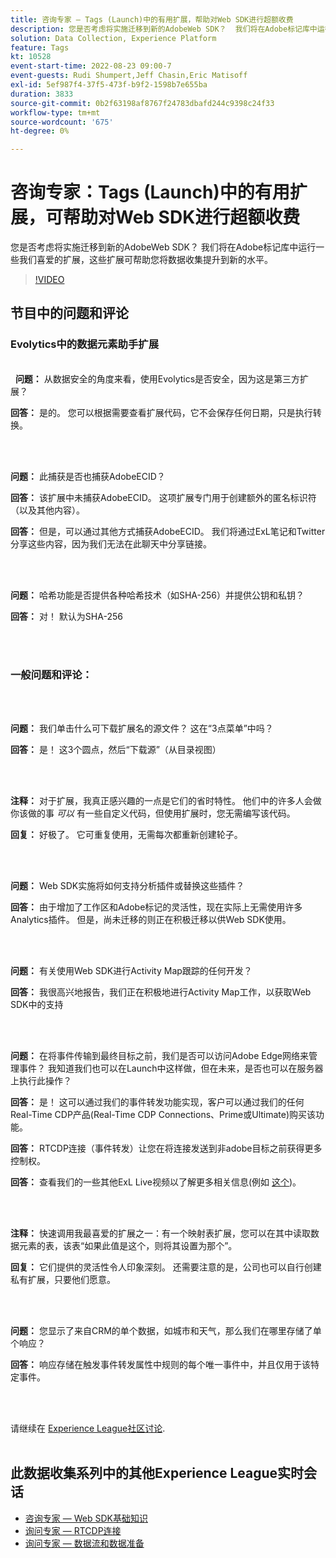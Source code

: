 ```yaml
---
title: 咨询专家 — Tags (Launch)中的有用扩展，帮助对Web SDK进行超额收费
description: 您是否考虑将实施迁移到新的AdobeWeb SDK？  我们将在Adobe标记库中运行一些我们喜爱的扩展，这些扩展可帮助您将数据收集提升到新的水平。
solution: Data Collection, Experience Platform
feature: Tags
kt: 10528
event-start-time: 2022-08-23 09:00-7
event-guests: Rudi Shumpert,Jeff Chasin,Eric Matisoff
exl-id: 5ef987f4-37f5-473f-b9f2-1598b7e655ba
duration: 3833
source-git-commit: 0b2f63198af8767f24783dbafd244c9398c24f33
workflow-type: tm+mt
source-wordcount: '675'
ht-degree: 0%

---
```


# 咨询专家：Tags (Launch)中的有用扩展，可帮助对Web SDK进行超额收费

您是否考虑将实施迁移到新的AdobeWeb SDK？  我们将在Adobe标记库中运行一些我们喜爱的扩展，这些扩展可帮助您将数据收集提升到新的水平。

>[!VIDEO](https://video.tv.adobe.com/v/346610/?quality=12&learn=on)

## 节目中的问题和评论

### Evolytics中的数据元素助手扩展

<br> 
**问题：** 从数据安全的角度来看，使用Evolytics是否安全，因为这是第三方扩展？

**回答：** 是的。 您可以根据需要查看扩展代码，它不会保存任何日期，只是执行转换。

<br> 

**问题：** 此捕获是否也捕获AdobeECID？

**回答：** 该扩展中未捕获AdobeECID。 这项扩展专门用于创建额外的匿名标识符（以及其他内容）。

**回答：** 但是，可以通过其他方式捕获AdobeECID。 我们将通过ExL笔记和Twitter分享这些内容，因为我们无法在此聊天中分享链接。

<br> 

**问题：** 哈希功能是否提供各种哈希技术（如SHA-256）并提供公钥和私钥？

**回答：** 对！ 默认为SHA-256

<br> 

### 一般问题和评论：

<br> 

**问题：** 我们单击什么可下载扩展名的源文件？ 这在“3点菜单”中吗？

**回答：** 是！ 这3个圆点，然后“下载源”（从目录视图）

<br> 

**注释：** 对于扩展，我真正感兴趣的一点是它们的省时特性。 他们中的许多人会做你该做的事 *可以* 有一些自定义代码，但使用扩展时，您无需编写该代码。

**回复：** 好极了。 它可重复使用，无需每次都重新创建轮子。

<br> 

**问题：** Web SDK实施将如何支持分析插件或替换这些插件？

**回答：** 由于增加了工作区和Adobe标记的灵活性，现在实际上无需使用许多Analytics插件。 但是，尚未迁移的则正在积极迁移以供Web SDK使用。

<br> 

**问题：** 有关使用Web SDK进行Activity Map跟踪的任何开发？

**回答：** 我很高兴地报告，我们正在积极地进行Activity Map工作，以获取Web SDK中的支持

<br> 

**问题：** 在将事件传输到最终目标之前，我们是否可以访问Adobe Edge网络来管理事件？ 我知道我们也可以在Launch中这样做，但在未来，是否也可以在服务器上执行此操作？

**回答：** 是！ 这可以通过我们的事件转发功能实现，客户可以通过我们的任何Real-Time CDP产品(Real-Time CDP Connections、Prime或Ultimate)购买该功能。

**回答：** RTCDP连接（事件转发）让您在将连接发送到非adobe目标之前获得更多控制权。

**回答：** 查看我们的一些其他ExL Live视频以了解更多相关信息(例如 [这个](exl-live-episode-06-23-22.md))。

<br> 

**注释：** 快速调用我最喜爱的扩展之一：有一个映射表扩展，您可以在其中读取数据元素的表，该表“如果此值是这个，则将其设置为那个”。

**回复：** 它们提供的灵活性令人印象深刻。 还需要注意的是，公司也可以自行创建私有扩展，只要他们愿意。

<br> 

**问题：** 您显示了来自CRM的单个数据，如城市和天气，那么我们在哪里存储了单个响应？

**回答：** 响应存储在触发事件转发属性中规则的每个唯一事件中，并且仅用于该特定事件。

<br> 

请继续在 [Experience League社区讨论](https://experienceleaguecommunities.adobe.com/t5/adobe-experience-platform/experience-league-live-post-session-discussion-useful-extensions/m-p/542620#M240).
<br> 

## 此数据收集系列中的其他Experience League实时会话

* [咨询专家 — Web SDK基础知识](exl-live-episode-05-26-22.md)
* [询问专家 — RTCDP连接](exl-live-episode-06-23-22.md)
* [询问专家 — 数据流和数据准备](exl-live-episode-07-21-22.md)

